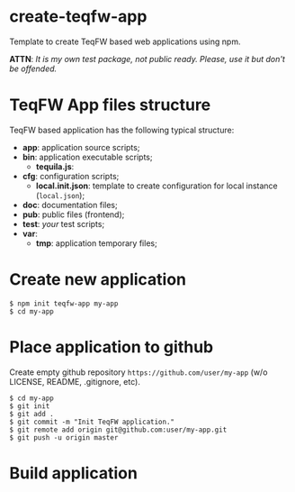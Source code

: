 # create-teqfw-app

Template to create TeqFW based web applications using npm.

**ATTN**: *It is my own test package, not public ready. Please, use it but don't be offended.*



# TeqFW App files structure

TeqFW based application has the following typical structure:

- **app**: application source scripts;
- **bin**: application executable scripts;
    - **tequila.js**:
- **cfg**: configuration scripts;
    - **local.init.json**: template to create configuration for local instance (`local.json`);
- **doc**: documentation files;
- **pub**: public files (frontend);
- **test**: *your* test scripts;
- **var**:
    - **tmp**: application temporary files;
  
  
    
# Create new application 

```
$ npm init teqfw-app my-app
$ cd my-app
```  
  
  
    
# Place application to github

Create empty github repository `https://github.com/user/my-app` (w/o LICENSE, README, .gitignore, etc).

```
$ cd my-app
$ git init
$ git add .
$ git commit -m "Init TeqFW application."
$ git remote add origin git@github.com:user/my-app.git
$ git push -u origin master
```

# Build application

```

```